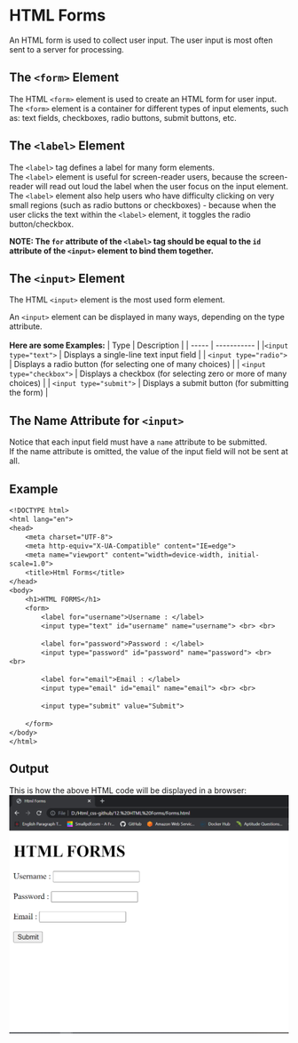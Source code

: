 # HTML Forms
An HTML form is used to collect user input. The user input is most often sent to a server for processing. <br>

## The `<form>` Element
The HTML `<form>` element is used to create an HTML form for user input. <br>
The `<form>` element is a container for different types of input elements, such as: text fields, checkboxes, radio buttons, submit buttons, etc. <br>

## The `<label>` Element
The `<label>` tag defines a label for many form elements. <br>
The `<label>` element is useful for screen-reader users, because the screen-reader will read out loud the label when the user focus on the input element. <br>
The `<label>` element also help users who have difficulty clicking on very small regions (such as radio buttons or checkboxes) - because when the user clicks the text within the `<label>` element, it toggles the radio button/checkbox. <br>

**NOTE: The `for` attribute of the `<label>` tag should be equal to the `id` attribute of the `<input>` element to bind them together.** 
<br>

## The `<input>` Element
The HTML `<input>` element is the most used form element.

An `<input>` element can be displayed in many ways, depending on the type attribute. <br> <br>
**Here are some Examples:**
| Type	| Description |
| ----- | ----------- |
|`<input type="text">` |	Displays a single-line text input field |
| `<input type="radio">` |	Displays a radio button (for selecting one of many choices) |
| `<input type="checkbox">` |	Displays a checkbox (for selecting zero or more of many choices) |
| `<input type="submit">` | Displays a submit button (for submitting the form) |
  
## The Name Attribute for `<input>`
Notice that each input field must have a `name` attribute to be submitted. <br>
If the name attribute is omitted, the value of the input field will not be sent at all.
  
## Example
  
```
<!DOCTYPE html>
<html lang="en">
<head>
    <meta charset="UTF-8">
    <meta http-equiv="X-UA-Compatible" content="IE=edge">
    <meta name="viewport" content="width=device-width, initial-scale=1.0">
    <title>Html Forms</title>
</head>
<body>
    <h1>HTML FORMS</h1>
    <form>
        <label for="username">Username : </label>
        <input type="text" id="username" name="username"> <br> <br>

        <label for="password">Password : </label>
        <input type="password" id="password" name="password"> <br> <br>

        <label for="email">Email : </label>
        <input type="email" id="email" name="email"> <br> <br>

        <input type="submit" value="Submit">

    </form>
</body>
</html>
```

## Output
This is how the above HTML code will be displayed in a browser: <br>
![HTML_Form](https://github.com/Anujakumari/HTML_and_CSS/blob/master/img/HTML_Form.png)

